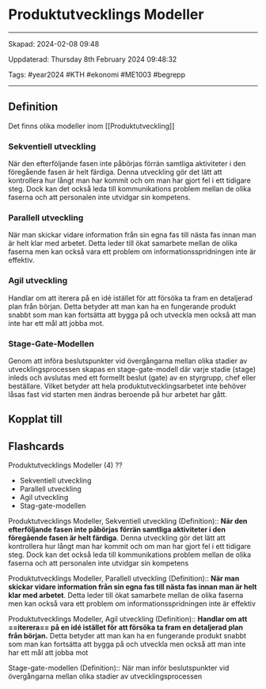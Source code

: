 # Produktutvecklings Modeller

---

Skapad: 2024-02-08 09:48

Uppdaterad: Thursday 8th February 2024 09:48:32

Tags: #year2024 #KTH #ekonomi #ME1003 #begrepp

---

## Definition

Det finns olika modeller inom [[Produktutveckling]]

### Sekventiell utveckling

När den efterföljande fasen inte påbörjas förrän samtliga aktiviteter i den föregående fasen är helt färdiga. Denna utveckling gör det lätt att kontrollera hur långt man har kommit och om man har gjort fel i ett tidigare steg. Dock kan det också leda till kommunikations problem mellan de olika faserna och att personalen inte utvidgar sin kompetens.

### Parallell utveckling

När man skickar vidare information från sin egna fas till nästa fas innan man är helt klar med arbetet. Detta leder till ökat samarbete mellan de olika faserna men kan också vara ett problem om informationsspridningen inte är effektiv.

### Agil utveckling

Handlar om att iterera på en idé istället för att försöka ta fram en detaljerad plan från början. Detta betyder att man kan ha en fungerande produkt snabbt som man kan fortsätta att bygga på och utveckla men också att man inte har ett mål att jobba mot.

### Stage-Gate-Modellen

Genom att införa beslutspunkter vid övergångarna mellan olika stadier av utvecklingsprocessen skapas en stage-gate-modell där varje stadie (stage) inleds och avslutas med ett formellt beslut (gate) av en styrgrupp, chef eller beställare. Vilket betyder att hela produktutvecklingsarbetet inte behöver låsas fast vid starten men ändras beroende på hur arbetet har gått.

## Kopplat till

## Flashcards

Produktutvecklings Modeller (4)
??
- Sekventiell utveckling
- Parallell utveckling
- Agil utveckling
- Stag-gate-modellen
<!--SR:!2024-02-13,3,255!2024-02-13,4,273-->

Produktutvecklings Modeller, Sekventiell utveckling (Definition):: **När den efterföljande fasen inte påbörjas förrän samtliga aktiviteter i den föregående fasen är helt färdiga**. Denna utveckling gör det lätt att kontrollera hur långt man har kommit och om man har gjort fel i ett tidigare steg. Dock kan det också leda till kommunikations problem mellan de olika faserna och att personalen inte utvidgar sin kompetens
<!--SR:!2024-02-12,2,235!2024-02-12,3,253-->

Produktutvecklings Modeller, Parallell utveckling (Definition):: **När man skickar vidare information från sin egna fas till nästa fas innan man är helt klar med arbetet**. Detta leder till ökat samarbete mellan de olika faserna men kan också vara ett problem om informationsspridningen inte är effektiv
<!--SR:!2024-02-11,3,255!2024-02-13,4,273-->

Produktutvecklings Modeller, Agil utveckling (Definition):: **Handlar om att ==iterera== på en idé istället för att försöka ta fram en detaljerad plan från början.** Detta betyder att man kan ha en fungerande produkt snabbt som man kan fortsätta att bygga på och utveckla men också att man inte har ett mål att jobba mot
<!--SR:!2024-02-11,3,255!2024-02-13,4,272-->

Stage-gate-modellen (Definition):: När man inför beslutspunkter vid övergångarna mellan olika stadier av utvecklingsprocessen
<!--SR:!2024-02-17,9,262!2024-02-27,18,302-->
